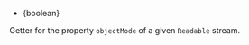 <!-- YAML
added: v12.3.0
-->

* {boolean}

Getter for the property `objectMode` of a given `Readable` stream.


